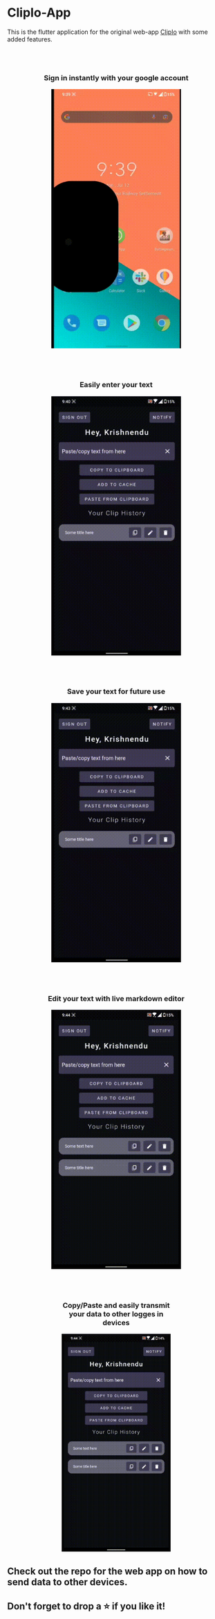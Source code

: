 # ClipIo-App

This is the flutter application for the original web-app [ClipIo](https://github.com/berakrishnendu36/ClipIo) with some added features.

<br></br>


<div align="center">

### Sign in instantly with your google account
<img src="./assets/gifs/view1.gif" alt="view1" width="300">

</div>

<br></br>

<div align="center">

### Easily enter your text
<img src="./assets/gifs/view2.gif" alt="view2" width="300">

</div>


<br></br>

<div align="center">

### Save your text for future use
<img src="./assets/gifs/view3.gif" alt="view3" width="300">

</div>

<br></br>

<div align="center">

### Edit your text with live markdown editor
<img src="./assets/gifs/view4.gif" alt="view4" width="300">

</div>

<br></br>

<div align="center">

<div style="width:50%">

### Copy/Paste and easily transmit your data to other logges in devices
<img src="./assets/gifs/view5.gif" alt="view5" width="300">

</div>

</div>

## Check out the repo for the web app on how to send data to other devices.

## Don't forget to drop a ⭐ if you like it!

